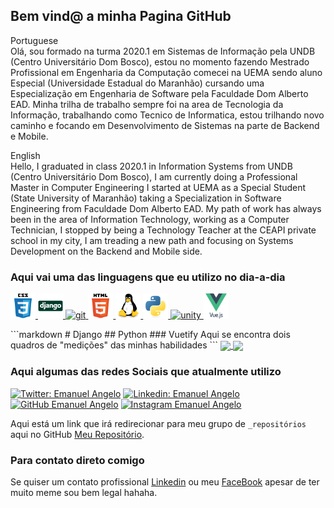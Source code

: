 ## Bem vind@ a minha Pagina GitHub

Portuguese <br>
Olá, sou formado na turma 2020.1 em Sistemas de Informação pela UNDB (Centro Universitário Dom Bosco), estou no momento fazendo Mestrado Profissional em Engenharia da Computação comecei na UEMA sendo aluno Especial (Universidade Estadual do Maranhão) cursando uma Especialização em Engenharia de Software pela Faculdade Dom Alberto EAD.
Minha trilha de trabalho sempre foi na area de Tecnologia da Informação, trabalhando como Tecnico de Informatica, estou trilhando novo caminho e focando em Desenvolvimento de Sistemas na parte de Backend e Mobile.


English <br>
Hello, I graduated in class 2020.1 in Information Systems from UNDB (Centro Universitário Dom Bosco), I am currently doing a Professional Master in Computer Engineering I started at UEMA as a Special Student (State University of Maranhão) taking a Specialization in Software Engineering from Faculdade Dom Alberto EAD.
My path of work has always been in the area of ​​Information Technology, working as a Computer Technician, I stopped by being a Technology Teacher at the CEAPI private school in my city, I am treading a new path and focusing on Systems Development on the Backend and Mobile side. 

### Aqui vai uma das linguagens que eu utilizo no dia-a-dia

<p align="left"> <a href="https://www.w3schools.com/css/" target="_blank"> <img src="https://raw.githubusercontent.com/devicons/devicon/master/icons/css3/css3-original-wordmark.svg" alt="css3" width="40" height="40"/> </a> <a href="https://www.djangoproject.com/" target="_blank"> <img src="https://raw.githubusercontent.com/devicons/devicon/master/icons/django/django-original.svg" alt="django" width="40" height="40"/> </a> <a href="https://git-scm.com/" target="_blank"> <img src="https://www.vectorlogo.zone/logos/git-scm/git-scm-icon.svg" alt="git" width="40" height="40"/> </a> <a href="https://www.w3.org/html/" target="_blank"> <img src="https://raw.githubusercontent.com/devicons/devicon/master/icons/html5/html5-original-wordmark.svg" alt="html5" width="40" height="40"/> </a> <a href="https://www.linux.org/" target="_blank"> <img src="https://raw.githubusercontent.com/devicons/devicon/master/icons/linux/linux-original.svg" alt="linux" width="40" height="40"/> </a> <a href="https://www.python.org" target="_blank"> <img src="https://raw.githubusercontent.com/devicons/devicon/master/icons/python/python-original.svg" alt="python" width="40" height="40"/> </a> <a href="https://unity.com/" target="_blank"> <img src="https://www.vectorlogo.zone/logos/unity3d/unity3d-icon.svg" alt="unity" width="40" height="40"/> </a> <a href="https://vuejs.org/" target="_blank"> <img src="https://raw.githubusercontent.com/devicons/devicon/master/icons/vuejs/vuejs-original-wordmark.svg" alt="vuejs" width="40" height="40"/> </a> </p>
```markdown
# Django
## Python
### Vuetify
Aqui se encontra dois quadros de "medições" das minhas habilidades
```
<a href="https://github.com/EmanuelAngelo/github-readme-stats">
  <img align="center" src="https://github-readme-stats.vercel.app/api?username=EmanuelAngelo&show_icons=true" />
</a>
<a href="https://github.com/EmanuelAngelo/github-readme-stats">
  <img align="center" src="https://github-readme-stats.vercel.app/api/top-langs/?username=EmanuelAngelo&langs_count=8&layout=compact" />
</a>
 
### Aqui algumas das redes Sociais que atualmente utilizo <br>

[![Twitter: Emanuel Angelo](https://img.shields.io/twitter/follow/ruthusky?style=social)](https://twitter.com/ruthusky)
[![Linkedin: Emanuel Angelo](https://img.shields.io/badge/-EmanuelAngelo-blue?style=flat-square&logo=Linkedin&logoColor=white&link=https://www.linkedin.com/in/emanuelangelo/)](https://www.linkedin.com/in/emanuelangelo/)
[![GitHub Emanuel Angelo](https://img.shields.io/github/followers/EmanuelAngelo?label=follow&style=social)](https://github.com/EmanuelAngelo)
[![Instagram Emanuel Angelo](https://img.shields.io/badge/Instagram-emanuel_.angelo-green)](https://www.instagram.com/emanuel_.angelo/)
<br>

Aqui está um link que irá redirecionar para meu grupo de `_repositórios` aqui no GitHub [Meu Repositório](https://github.com/EmanuelAngelo?tab=repositories). <br>

### Para contato direto comigo

Se quiser um contato profissional [Linkedin](https://www.linkedin.com/in/emanuelangelo/) ou meu [FaceBook](https://www.facebook.com/emanuel.angelo.148/) apesar de ter muito meme sou bem legal hahaha.
